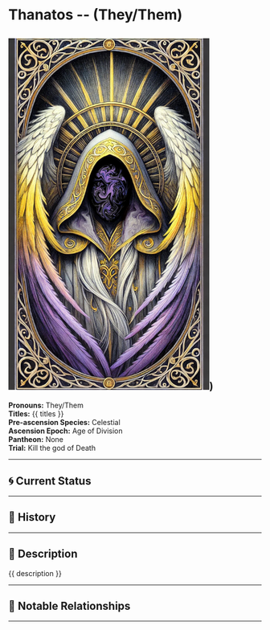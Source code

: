 # Thanatos  --  (They/Them)

<!-- Optional  -->
<img src="Thanatos.jpg" alt="Thanatos" style="width:400px;"/>)
---

**Pronouns:** They/Them  
**Titles:** {{ titles }}  
**Pre-ascension Species:** Celestial  
**Ascension Epoch:** Age of Division  
**Pantheon:** None  
**Trial:** Kill the god of Death

---

## 🌀 Current Status


---

## 📜 History


---

## 🧠 Description
{{ description }}

---

## 🧩 Notable Relationships

---
